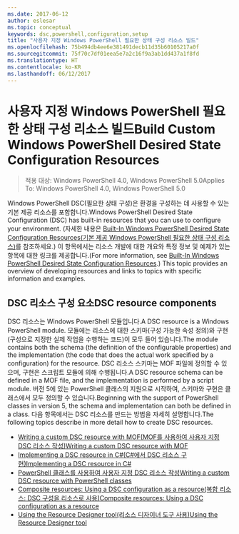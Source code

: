 ```yaml
---
ms.date: 2017-06-12
author: eslesar
ms.topic: conceptual
keywords: dsc,powershell,configuration,setup
title: "사용자 지정 Windows PowerShell 필요한 상태 구성 리소스 빌드"
ms.openlocfilehash: 75b494db4ee6e381491decb11d35b60105217a0f
ms.sourcegitcommit: 75f70c7df01eea5e7a2c16f9a3ab1dd437a1f8fd
ms.translationtype: HT
ms.contentlocale: ko-KR
ms.lasthandoff: 06/12/2017
---
```

# <a name="build-custom-windows-powershell-desired-state-configuration-resources"></a><span data-ttu-id="7a6c7-103">사용자 지정 Windows PowerShell 필요한 상태 구성 리소스 빌드</span><span class="sxs-lookup"><span data-stu-id="7a6c7-103">Build Custom Windows PowerShell Desired State Configuration Resources</span></span>

> <span data-ttu-id="7a6c7-104">적용 대상: Windows PowerShell 4.0, Windows PowerShell 5.0</span><span class="sxs-lookup"><span data-stu-id="7a6c7-104">Applies To: Windows PowerShell 4.0, Windows PowerShell 5.0</span></span>

<span data-ttu-id="7a6c7-105">Windows PowerShell DSC(필요한 상태 구성)은 환경을 구성하는 데 사용할 수 있는 기본 제공 리소스를 포함합니다.</span><span class="sxs-lookup"><span data-stu-id="7a6c7-105">Windows PowerShell Desired State Configuration (DSC) has built-in resources that you can use to configure your environment.</span></span> <span data-ttu-id="7a6c7-106">(자세한 내용은 [Built-In Windows PowerShell Desired State Configuration Resources(기본 제공 Windows PowerShell 필요한 상태 구성 리소스)](builtInResource.md)를 참조하세요.) 이 항목에서는 리소스 개발에 대한 개요와 특정 정보 및 예제가 있는 항목에 대한 링크를 제공합니다.</span><span class="sxs-lookup"><span data-stu-id="7a6c7-106">(For more information, see [Built-In Windows PowerShell Desired State Configuration Resources](builtInResource.md).) This topic provides an overview of developing resources and links to topics with specific information and examples.</span></span>

## <a name="dsc-resource-components"></a><span data-ttu-id="7a6c7-107">DSC 리소스 구성 요소</span><span class="sxs-lookup"><span data-stu-id="7a6c7-107">DSC resource components</span></span>

<span data-ttu-id="7a6c7-108">DSC 리소스는 Windows PowerShell 모듈입니다.</span><span class="sxs-lookup"><span data-stu-id="7a6c7-108">A DSC resource is a Windows PowerShell module.</span></span> <span data-ttu-id="7a6c7-109">모듈에는 리소스에 대한 스키마(구성 가능한 속성 정의)와 구현(구성으로 지정한 실제 작업을 수행하는 코드)이 모두 들어 있습니다.</span><span class="sxs-lookup"><span data-stu-id="7a6c7-109">The module contains both the schema (the definition of the configurable properties) and the implementation (the code that does the actual work specified by a configuration) for the resource.</span></span> <span data-ttu-id="7a6c7-110">DSC 리소스 스키마는 MOF 파일에 정의할 수 있으며, 구현은 스크립트 모듈에 의해 수행됩니다.</span><span class="sxs-lookup"><span data-stu-id="7a6c7-110">A DSC resource schema can be defined in a MOF file, and the implementation is performed by a script module.</span></span> <span data-ttu-id="7a6c7-111">버전 5에 있는 PowerShell 클래스의 지원으로 시작하여, 스키마와 구현은 클래스에서 모두 정의할 수 있습니다.</span><span class="sxs-lookup"><span data-stu-id="7a6c7-111">Beginning with the support of PowerShell classes in version 5, the schema and implementation can both be defined in a class.</span></span> <span data-ttu-id="7a6c7-112">다음 항목에서는 DSC 리소스를 만드는 방법을 자세히 설명합니다.</span><span class="sxs-lookup"><span data-stu-id="7a6c7-112">The following topics describe in more detail how to create DSC resources.</span></span>

* [<span data-ttu-id="7a6c7-113">Writing a custom DSC resource with MOF(MOF를 사용하여 사용자 지정 DSC 리소스 작성)</span><span class="sxs-lookup"><span data-stu-id="7a6c7-113">Writing a custom DSC resource with MOF</span></span>](authoringResourceMOF.md) 
* [<span data-ttu-id="7a6c7-114">Implementing a DSC resource in C#(C#에서 DSC 리소스 구현)</span><span class="sxs-lookup"><span data-stu-id="7a6c7-114">Implementing a DSC resource in C#</span></span>](authoringResourceMofCS.md) 
* [<span data-ttu-id="7a6c7-115">PowerShell 클래스를 사용하여 사용자 지정 DSC 리소스 작성</span><span class="sxs-lookup"><span data-stu-id="7a6c7-115">Writing a custom DSC resource with PowerShell classes</span></span>](authoringResourceClass.md) 
* [<span data-ttu-id="7a6c7-116">Composite resources: Using a DSC configuration as a resource(복합 리소스: DSC 구성을 리소스로 사용)</span><span class="sxs-lookup"><span data-stu-id="7a6c7-116">Composite resources: Using a DSC configuration as a resource</span></span>](authoringResourceComposite.md) 
* [<span data-ttu-id="7a6c7-117">Using the Resource Designer tool(리소스 디자이너 도구 사용)</span><span class="sxs-lookup"><span data-stu-id="7a6c7-117">Using the Resource Designer tool</span></span>](authoringResourceMofDesigner.md) 

